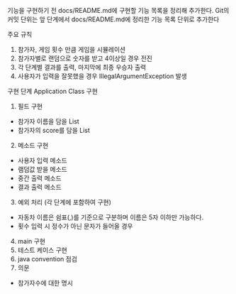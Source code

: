 기능을 구현하기 전 docs/README.md에 구현할 기능 목록을 정리해 추가한다.
Git의 커밋 단위는 앞 단계에서 docs/README.md에 정리한 기능 목록 단위로 추가한다

주요 규칙 
1. 참가자, 게임 횟수 만큼 게임을 시뮬레이션 
2. 참가자별로 랜덤으로 숫자를 받고 4이상일 경우 전진 
3. 각 단계별 결과를 출력, 마지막에 최종 우승자 출력
4. 사용자가 입력을 잘못했을 경우 IllegalArgumentException 발생
                                                                              
구현 단계
Application Class 구현   
1. 필드 구현 
- 참가자 이름을 담을 List
- 참가자의 score를 담을 List
2. 메소드 구현 
- 사용자 입력 메소드 
- 램덤값 받을 메소드 
- 중간 출력 메소드 
- 결과 출력 메소드 
3. 예외 처리 (각 단계에 포함하여 구현)
- 자동차 이름은 쉼표(,)를 기준으로 구분하며 이름은 5자 이하만 가능하다.
- 횟수 입력 시 정수가 아닌 문자가 들어올 경우 
4. main 구현 
5. 테스트 케이스 구현
6. java convention 점검 
7. 의문 
- 참가자수에 대한 명시 